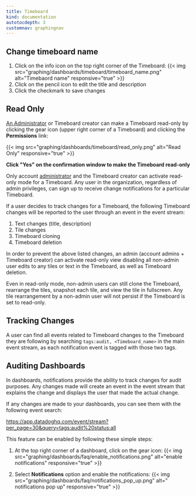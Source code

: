 ```yaml
---
title: Timeboard
kind: documentation
autotocdepth: 3
customnav: graphingnav
---
```

## Change timeboard name

1. Click on the info icon on the top right corner of the Timeboard:
    {{< img src="graphing/dashboards/timeboard/timeboard_name.png" alt="Timebaord name" responsive="true" >}}
2. Click on the pencil icon to edit the title and description
3. Click the checkmark to save changes

## Read Only

[An Administrator](/acount_management/team/#datadog-user-roles) or Timeboard creator can make a Timeboard read-only by clicking the gear icon (upper right corner of a Timeboard) and clicking the **Permissions** link:

{{< img src="graphing/dashboards/timeboard/read_only.png" alt="Read Only" responsive="true" >}}

**Click "Yes" on the confirmation window to make the Timeboard read-only**

Only account [administrator](/acount_management/team/#datadog-user-roles) and the Timeboard creator can activate read-only mode for a Timeboard.  Any user in the organization, regardless of admin privileges, can sign up to receive change notifications for a particular Timeboard.

If a user decides to track changes for a Timeboard, the following Timeboard changes will be reported to the user through an event in the event stream:

1. Text changes (title, description)
2. Tile changes
3. Timeboard cloning
4. Timeboard deletion

In order to prevent the above listed changes, an admin (account admins + Timeboard creator) can activate read-only view disabling all non-admin user edits to any tiles or text in the Timeboard, as well as Timeboard deletion.  

Even in read-only mode, non-admin users can still clone the Timeboard, rearrange the tiles, snapshot each tile, and view the tile in fullscreen. Any tile rearrangement by a non-admin user will not persist if the Timeboard is set to read-only.

## Tracking Changes

A user can find all events related to Timeboard changes to the Timeboard they are following by searching `tags:audit, <Timeboard_name>` in the main event stream, as each notification event is tagged with those two tags.

## Auditing Dashboards

In dashboards, notifications provide the ability to track changes for audit purposes. Any changes made will create an event in the event stream that explains the change and displays the user that made the actual change.

If any changes are made to your dashboards, you can see them with the following event search:

https://app.datadoghq.com/event/stream?per_page=30&query=tags:audit%20status:all

This feature can be enabled by following these simple steps:

1. At the top right corner of a dashboard, click on the gear icon:
    {{< img src="graphing/dashboards/faq/enable_notifications.png" alt="enable notifications" responsive="true" >}}

2. Select **Notifications** option and enable the notifications:
    {{< img src="graphing/dashboards/faq/notifications_pop_up.png" alt=" notifications pop up" responsive="true" >}}